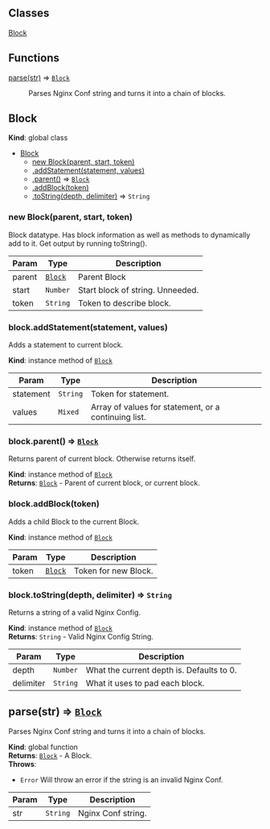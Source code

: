 ## Classes

<dl>
<dt><a href="#Block">Block</a></dt>
<dd></dd>
</dl>

## Functions

<dl>
<dt><a href="#parse">parse(str)</a> ⇒ <code><a href="#Block">Block</a></code></dt>
<dd><p>Parses Nginx Conf string and turns it into a chain of blocks.</p>
</dd>
</dl>

<a name="Block"></a>

## Block
**Kind**: global class  

* [Block](#Block)
    * [new Block(parent, start, token)](#new_Block_new)
    * [.addStatement(statement, values)](#Block+addStatement)
    * [.parent()](#Block+parent) ⇒ <code>[Block](#Block)</code>
    * [.addBlock(token)](#Block+addBlock)
    * [.toString(depth, delimiter)](#Block+toString) ⇒ <code>String</code>

<a name="new_Block_new"></a>

### new Block(parent, start, token)
Block datatype. Has block information as wellas methods to dynamically add to it.Get output by running toString().


| Param | Type | Description |
| --- | --- | --- |
| parent | <code>[Block](#Block)</code> | Parent Block |
| start | <code>Number</code> | Start block of string. Unneeded. |
| token | <code>String</code> | Token to describe block. |

<a name="Block+addStatement"></a>

### block.addStatement(statement, values)
Adds a statement to current block.

**Kind**: instance method of <code>[Block](#Block)</code>  

| Param | Type | Description |
| --- | --- | --- |
| statement | <code>String</code> | Token for statement. |
| values | <code>Mixed</code> | Array of values for statement, or a continuing list. |

<a name="Block+parent"></a>

### block.parent() ⇒ <code>[Block](#Block)</code>
Returns parent of current block. Otherwise returns itself.

**Kind**: instance method of <code>[Block](#Block)</code>  
**Returns**: <code>[Block](#Block)</code> - Parent of current block, or current block.  
<a name="Block+addBlock"></a>

### block.addBlock(token)
Adds a child Block to the current Block.

**Kind**: instance method of <code>[Block](#Block)</code>  

| Param | Type | Description |
| --- | --- | --- |
| token | <code>[Block](#Block)</code> | Token for new Block. |

<a name="Block+toString"></a>

### block.toString(depth, delimiter) ⇒ <code>String</code>
Returns a string of a valid Nginx Config.

**Kind**: instance method of <code>[Block](#Block)</code>  
**Returns**: <code>String</code> - Valid Nginx Config String.  

| Param | Type | Description |
| --- | --- | --- |
| depth | <code>Number</code> | What the current depth is. Defaults to 0. |
| delimiter | <code>String</code> | What it uses to pad each block. |

<a name="parse"></a>

## parse(str) ⇒ <code>[Block](#Block)</code>
Parses Nginx Conf string and turns it into a chain of blocks.

**Kind**: global function  
**Returns**: <code>[Block](#Block)</code> - A Block.  
**Throws**:

- <code>Error</code> Will throw an error if the string is an        				  invalid Nginx Conf.


| Param | Type | Description |
| --- | --- | --- |
| str | <code>String</code> | Nginx Conf string. |

